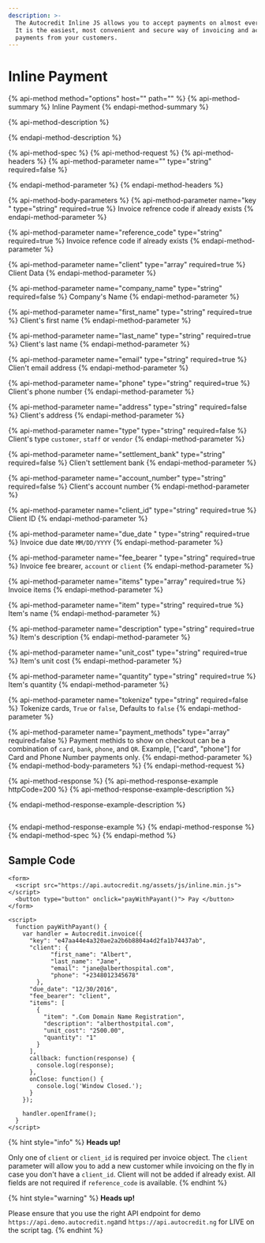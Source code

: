 ```yaml
---
description: >-
  The Autocredit Inline JS allows you to accept payments on almost every device.
  It is the easiest, most convenient and secure way of invoicing and accepting
  payments from your customers.
---
```


# Inline Payment

{% api-method method="options" host="" path="" %}
{% api-method-summary %}
Inline Payment
{% endapi-method-summary %}

{% api-method-description %}

{% endapi-method-description %}

{% api-method-spec %}
{% api-method-request %}
{% api-method-headers %}
{% api-method-parameter name="" type="string" required=false %}

{% endapi-method-parameter %}
{% endapi-method-headers %}

{% api-method-body-parameters %}
{% api-method-parameter name="key " type="string" required=true %}
Invoice refrence code if already exists
{% endapi-method-parameter %}

{% api-method-parameter name="reference\_code" type="string" required=true %}
Invoice refence code if already exists
{% endapi-method-parameter %}

{% api-method-parameter name="client" type="array" required=true %}
Client Data
{% endapi-method-parameter %}

{% api-method-parameter name="company\_name" type="string" required=false %}
Company's Name
{% endapi-method-parameter %}

{% api-method-parameter name="first\_name" type="string" required=true %}
Client's first name
{% endapi-method-parameter %}

{% api-method-parameter name="last\_name" type="string" required=true %}
Client's last name
{% endapi-method-parameter %}

{% api-method-parameter name="email" type="string" required=true %}
Clien't email address
{% endapi-method-parameter %}

{% api-method-parameter name="phone" type="string" required=true %}
Client's phone number
{% endapi-method-parameter %}

{% api-method-parameter name="address" type="string" required=false %}
Client's address
{% endapi-method-parameter %}

{% api-method-parameter name="type" type="string" required=false %}
Client's type `customer`, `staff` or `vendor`
{% endapi-method-parameter %}

{% api-method-parameter name="settlement\_bank" type="string" required=false %}
Clien't settlement bank
{% endapi-method-parameter %}

{% api-method-parameter name="account\_number" type="string" required=false %}
Client's account number
{% endapi-method-parameter %}

{% api-method-parameter name="client\_id" type="string" required=true %}
Client ID
{% endapi-method-parameter %}

{% api-method-parameter name="due\_date " type="string" required=true %}
Invoice due date `MM/DD/YYYY`
{% endapi-method-parameter %}

{% api-method-parameter name="fee\_bearer " type="string" required=true %}
Invoice fee brearer, `account` or `client`
{% endapi-method-parameter %}

{% api-method-parameter name="items" type="array" required=true %}
Invoice items
{% endapi-method-parameter %}

{% api-method-parameter name="item" type="string" required=true %}
Item's name
{% endapi-method-parameter %}

{% api-method-parameter name="description" type="string" required=true %}
Item's description
{% endapi-method-parameter %}

{% api-method-parameter name="unit\_cost" type="string" required=true %}
Item's unit cost
{% endapi-method-parameter %}

{% api-method-parameter name="quantity" type="string" required=true %}
Item's quantity
{% endapi-method-parameter %}

{% api-method-parameter name="tokenize" type="string" required=false %}
Tokenize cards, `True` or `false`, Defaults to `false`
{% endapi-method-parameter %}

{% api-method-parameter name="payment\_methods" type="array" required=false %}
Payment methids to show on checkout can be a combination of `card`, `bank`, `phone`, and `QR`. Example, \["card", "phone"\] for Card and Phone Number payments only.
{% endapi-method-parameter %}
{% endapi-method-body-parameters %}
{% endapi-method-request %}

{% api-method-response %}
{% api-method-response-example httpCode=200 %}
{% api-method-response-example-description %}

{% endapi-method-response-example-description %}

```text

```
{% endapi-method-response-example %}
{% endapi-method-response %}
{% endapi-method-spec %}
{% endapi-method %}

## Sample Code

```markup
<form>
  <script src="https://api.autocredit.ng/assets/js/inline.min.js"></script>
  <button type="button" onclick="payWithPayant()"> Pay </button> 
</form>

<script>
  function payWithPayant() {
    var handler = Autocredit.invoice({
      "key": "e47aa44e4a320ae2a2b6b8804a4d2fa1b74437ab",
      "client": {
            "first_name": "Albert",
            "last_name": "Jane",
            "email": "jane@alberthospital.com",
            "phone": "+2348012345678"
        },
      "due_date": "12/30/2016",
      "fee_bearer": "client",
      "items": [
        {
          "item": ".Com Domain Name Registration",
          "description": "alberthostpital.com",
          "unit_cost": "2500.00",
          "quantity": "1"
        }
      ],
      callback: function(response) {
        console.log(response);
      },
      onClose: function() {
        console.log('Window Closed.');
      }
    });

    handler.openIframe();
  }
</script>
```

{% hint style="info" %}
**Heads up!**

Only one of `client` or `client_id` is required per invoice object. The `client` parameter will allow you to add a new customer while invoicing on the fly in case you don't have a `client_id`. Client will not be added if already exist. All fields are not required if `reference_code` is available.
{% endhint %}

{% hint style="warning" %}
**Heads up!**

Please ensure that you use the right API endpoint for demo `https://api.demo.autocredit.ng`and `https://api.autocredit.ng` for LIVE on the script tag.
{% endhint %}

